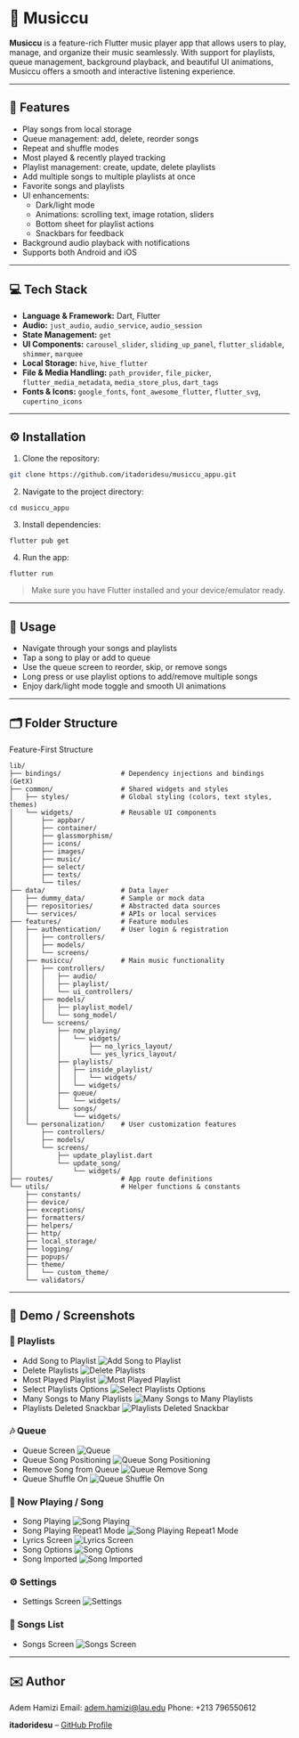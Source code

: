# 🎵 Musiccu

**Musiccu** is a feature-rich Flutter music player app that allows users to play, manage, and organize their music seamlessly. With support for playlists, queue management, background playback, and beautiful UI animations, Musiccu offers a smooth and interactive listening experience.

---

## 🌟 Features

* Play songs from local storage
* Queue management: add, delete, reorder songs
* Repeat and shuffle modes
* Most played & recently played tracking
* Playlist management: create, update, delete playlists
* Add multiple songs to multiple playlists at once
* Favorite songs and playlists
* UI enhancements:
  * Dark/light mode
  * Animations: scrolling text, image rotation, sliders
  * Bottom sheet for playlist actions
  * Snackbars for feedback
* Background audio playback with notifications
* Supports both Android and iOS

---

## 💻 Tech Stack

* **Language & Framework:** Dart, Flutter
* **Audio:** `just_audio`, `audio_service`, `audio_session`
* **State Management:** `get`
* **UI Components:** `carousel_slider`, `sliding_up_panel`, `flutter_slidable`, `shimmer`, `marquee`
* **Local Storage:** `hive`, `hive_flutter`
* **File & Media Handling:** `path_provider`, `file_picker`, `flutter_media_metadata`, `media_store_plus`, `dart_tags`
* **Fonts & Icons:** `google_fonts`, `font_awesome_flutter`, `flutter_svg`, `cupertino_icons`

---

## ⚙️ Installation

1. Clone the repository:

```bash
git clone https://github.com/itadoridesu/musiccu_appu.git
````

2. Navigate to the project directory:

```
cd musiccu_appu
```

3. Install dependencies:

```
flutter pub get
```

4. Run the app:

```
flutter run
```

> Make sure you have Flutter installed and your device/emulator ready.

---

## 🎨 Usage

* Navigate through your songs and playlists
* Tap a song to play or add to queue
* Use the queue screen to reorder, skip, or remove songs
* Long press or use playlist options to add/remove multiple songs
* Enjoy dark/light mode toggle and smooth UI animations

---

## 🗂 Folder Structure

Feature-First Structure

```
lib/
├── bindings/               # Dependency injections and bindings (GetX)
├── common/                 # Shared widgets and styles
│   ├── styles/             # Global styling (colors, text styles, themes)
│   └── widgets/            # Reusable UI components
│       ├── appbar/
│       ├── container/
│       ├── glassmorphism/
│       ├── icons/
│       ├── images/
│       ├── music/
│       ├── select/
│       ├── texts/
│       └── tiles/
├── data/                   # Data layer
│   ├── dummy_data/         # Sample or mock data
│   ├── repositories/       # Abstracted data sources
│   └── services/           # APIs or local services
├── features/               # Feature modules
│   ├── authentication/     # User login & registration
│   │   ├── controllers/
│   │   ├── models/
│   │   └── screens/
│   ├── musiccu/            # Main music functionality
│   │   ├── controllers/
│   │   │   ├── audio/
│   │   │   ├── playlist/
│   │   │   └── ui_controllers/
│   │   ├── models/
│   │   │   ├── playlist_model/
│   │   │   └── song_model/
│   │   └── screens/
│   │       ├── now_playing/
│   │       │   └── widgets/
│   │       │       ├── no_lyrics_layout/
│   │       │       └── yes_lyrics_layout/
│   │       ├── playlists/
│   │       │   ├── inside_playlist/
│   │       │   │   └── widgets/
│   │       │   └── widgets/
│   │       ├── queue/
│   │       │   └── widgets/
│   │       └── songs/
│   │           └── widgets/
│   └── personalization/    # User customization features
│       ├── controllers/
│       ├── models/
│       └── screens/
│           ├── update_playlist.dart
│           └── update_song/
│               └── widgets/
├── routes/                 # App route definitions
└── utils/                  # Helper functions & constants
    ├── constants/
    ├── device/
    ├── exceptions/
    ├── formatters/
    ├── helpers/
    ├── http/
    ├── local_storage/
    ├── logging/
    ├── popups/
    ├── theme/
    │   └── custom_theme/
    └── validators/
```

---

## 📸 Demo / Screenshots

### 🎵 Playlists

* Add Song to Playlist
  ![Add Song to Playlist](screenshots/add-song-to-playlist.jpg)
* Delete Playlists
  ![Delete Playlists](screenshots/delete-playlists.jpg)
* Most Played Playlist
  ![Most Played Playlist](screenshots/mostplayed-playlist.jpg)
* Select Playlists Options
  ![Select Playlists Options](screenshots/select-playlists-options.jpg)
* Many Songs to Many Playlists
  ![Many Songs to Many Playlists](screenshots/many-songs-to-many-playlists.jpg)
* Playlists Deleted Snackbar
  ![Playlists Deleted Snackbar](screenshots/playlists-deleted-snackbar.jpg)

### 🎶 Queue

* Queue Screen
  ![Queue](screenshots/queue.jpg)
* Queue Song Positioning
  ![Queue Song Positioning](screenshots/queue-song-positioning.jpg)
* Remove Song from Queue
  ![Queue Remove Song](screenshots/queue-remove-song.jpg)
* Queue Shuffle On
  ![Queue Shuffle On](screenshots/queue-shuffl-on.jpg)

### 🎤 Now Playing / Song

* Song Playing
  ![Song Playing](screenshots/song-playing.jpg)
* Song Playing Repeat1 Mode
  ![Song Playing Repeat1 Mode](screenshots/song-playing-repeat1-mode.jpg)
* Lyrics Screen
  ![Lyrics Screen](screenshots/lyrics-screen.jpg)
* Song Options
  ![Song Options](screenshots/song-options.jpg)
* Song Imported
  ![Song Imported](screenshots/song-imported.jpg)

### ⚙️ Settings

* Settings Screen
  ![Settings](screenshots/settings.jpg)

### 📃 Songs List

* Songs Screen
  ![Songs Screen](screenshots/songs-screen.jpg)

---

## ✉️ Author

Adem Hamizi
Email: [adem.hamizi@lau.edu](mailto:adem.hamizi@lau.edu)
Phone: +213 796550612

**itadoridesu** – [GitHub Profile](https://github.com/itadoridesu)

